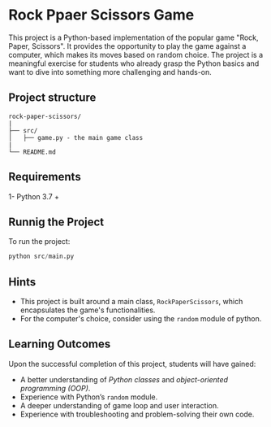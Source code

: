 # Rock Ppaer Scissors Game
This project is a Python-based implementation of the popular game "Rock, Paper, Scissors". It provides the opportunity to play the game against a computer, which makes its moves based on random choice. The project is a meaningful exercise for students who already grasp the Python basics and want to dive into something more challenging and hands-on.

## Project structure

```
rock-paper-scissors/
|
├── src/
│   ├── game.py - the main game class
|
└── README.md
```


## Requirements 
1- Python 3.7 +
## Runnig the Project
To run the project:
```python
python src/main.py
```
## Hints
- This project is built around a main class, `RockPaperScissors`, which encapsulates the game's functionalities.
- For the computer's choice, consider using the `random` module of python.

## Learning Outcomes
Upon the successful completion of this project, students will have gained:

- A better understanding of *Python classes* and *object-oriented programming (OOP)*.
- Experience with Python’s `random` module.
- A deeper understanding of game loop and user interaction.
- Experience with troubleshooting and problem-solving their own code.

